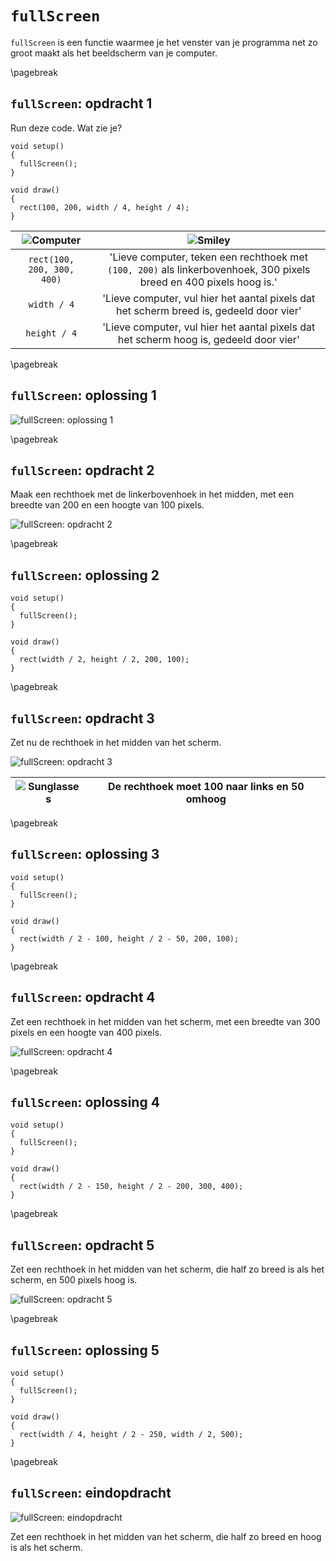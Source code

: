 # `fullScreen`

`fullScreen` is een functie waarmee je het venster van je programma net zo groot maakt als het beeldscherm van je computer.

\pagebreak

## `fullScreen`: opdracht 1

Run deze code. Wat zie je?

```processing
void setup() 
{
  fullScreen();
}

void draw() 
{
  rect(100, 200, width / 4, height / 4);
}
```

![Computer](EmojiComputer.png) | ![Smiley](EmojiSmiley.png)
:------------------------:|:---------------------------------------------------: 
`rect(100, 200, 300, 400)`|'Lieve computer, teken een rechthoek met `(100, 200)` als linkerbovenhoek, 300 pixels breed en 400 pixels hoog is.'
`width / 4`|'Lieve computer, vul hier het aantal pixels dat het scherm breed is, gedeeld door vier'
`height / 4`|'Lieve computer, vul hier het aantal pixels dat het scherm hoog is, gedeeld door vier'

\pagebreak

## `fullScreen`: oplossing 1

![`fullScreen`: oplossing 1](Fullscreen1.png)

\pagebreak

## `fullScreen`: opdracht 2

Maak een rechthoek met de linkerbovenhoek in het midden, 
met een breedte van 200 en een hoogte van 100 pixels.

![`fullScreen`: opdracht 2](Fullscreen2.png)

\pagebreak

## `fullScreen`: oplossing 2

```processing
void setup() 
{
  fullScreen();
}

void draw() 
{
  rect(width / 2, height / 2, 200, 100);
}
```

\pagebreak

## `fullScreen`: opdracht 3

Zet nu de rechthoek in het midden van het scherm. 

![`fullScreen`: opdracht 3](Fullscreen3.png)

![Sunglasses](EmojiSunglasses.png) | De rechthoek moet 100 naar links en 50 omhoog
:-------------:|:----------------------------------------: 

\pagebreak

## `fullScreen`: oplossing 3

```processing
void setup() 
{
  fullScreen();
}

void draw() 
{
  rect(width / 2 - 100, height / 2 - 50, 200, 100);
}
```

\pagebreak

## `fullScreen`: opdracht 4

Zet een rechthoek in het midden van het scherm, met een breedte van 300 pixels
en een hoogte van 400 pixels.

![`fullScreen`: opdracht 4](Fullscreen4.png)

\pagebreak

## `fullScreen`: oplossing 4

```processing
void setup() 
{
  fullScreen();
}

void draw() 
{
  rect(width / 2 - 150, height / 2 - 200, 300, 400);
}
```

\pagebreak

## `fullScreen`: opdracht 5

Zet een rechthoek in het midden van het scherm, die half zo breed is als het scherm,
en 500 pixels hoog is.

![`fullScreen`: opdracht 5](Fullscreen5.png)

\pagebreak

## `fullScreen`: oplossing 5

```processing
void setup() 
{
  fullScreen();
}

void draw() 
{
  rect(width / 4, height / 2 - 250, width / 2, 500);
}
```

\pagebreak

## `fullScreen`: eindopdracht

![`fullScreen`: eindopdracht](Fullscreen6.png)

Zet een rechthoek in het midden van het scherm, die half zo breed en hoog is als het scherm.
